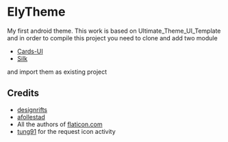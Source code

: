 ElyTheme
========

My first android theme. This work is based on Ultimate_Theme_UI_Template and in order to compile this project you need to clone and add two module
- [Cards-UI](https://github.com/afollestad/Cards-UI)
- [Silk](https://github.com/afollestad/Silk)

and import them as existing project

Credits
-------
- [designrifts](https://github.com/designrifts)
- [afollestad](https://github.com/afollestad) 
- All the authors of [flaticon.com](http://www.flaticon.com/authors/)
- [tung91](https://github.com/tung91) for the request icon activity
